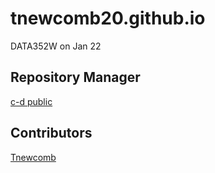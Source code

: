 # tnewcomb20.github.io
DATA352W on Jan 22

## Repository Manager
[c-d public](https://c-d.public.github.io/)

## Contributors
[Tnewcomb](https://tnewcomb20.github.io/)

